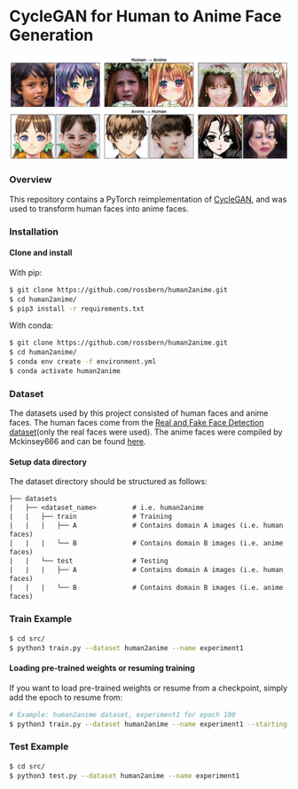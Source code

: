# CycleGAN for Human to Anime Face Generation

<p align="left">
    <img src="images/banner.png" width="600">
</p>
    
### Overview
This repository contains a PyTorch reimplementation of [CycleGAN](https://arxiv.org/abs/1703.10593), and was used to transform human faces into anime faces.

### Installation

#### Clone and install

With pip:
```bash
$ git clone https://github.com/rossbern/human2anime.git
$ cd human2anime/
$ pip3 install -r requirements.txt
```

With conda:
```bash
$ git clone https://github.com/rossbern/human2anime.git
$ cd human2anime/
$ conda env create -f environment.yml
$ conda activate human2anime
```

### Dataset

The datasets used by this project consisted of human faces and anime faces. The human faces come from the [Real and Fake Face Detection dataset](https://www.kaggle.com/ciplab/real-and-fake-face-detection)(only the real faces were used). The anime faces were compiled by Mckinsey666 and can be found [here](https://github.com/bchao1/Anime-Face-Dataset).

#### Setup data directory

The dataset directory should be structured as follows:

    ├── datasets                   
    |   ├── <dataset_name>         # i.e. human2anime
    |   |   ├── train              # Training
    |   |   |   ├── A              # Contains domain A images (i.e. human faces)
    |   |   |   └── B              # Contains domain B images (i.e. anime faces)
    |   |   └── test               # Testing
    |   |   |   ├── A              # Contains domain A images (i.e. human faces)
    |   |   |   └── B              # Contains domain B images (i.e. anime faces)

### Train Example

```bash
$ cd src/
$ python3 train.py --dataset human2anime --name experiment1
```

#### Loading pre-trained weights or resuming training

If you want to load pre-trained weights or resume from a checkpoint, simply add the epoch to resume from:

```bash
# Example: human2anime dataset, experiment1 for epoch 100
$ python3 train.py --dataset human2anime --name experiment1 --starting-epoch 100
```

### Test Example

```bash
$ cd src/
$ python3 test.py --dataset human2anime --name experiment1
```
